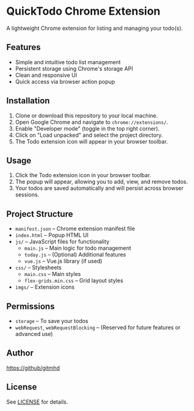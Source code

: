 # QuickTodo Chrome Extension

A lightweight Chrome extension for listing and managing your todo(s).

## Features

- Simple and intuitive todo list management
- Persistent storage using Chrome's storage API
- Clean and responsive UI
- Quick access via browser action popup

## Installation

1. Clone or download this repository to your local machine.
2. Open Google Chrome and navigate to `chrome://extensions/`.
3. Enable "Developer mode" (toggle in the top right corner).
4. Click on "Load unpacked" and select the project directory.
5. The Todo extension icon will appear in your browser toolbar.

## Usage

1. Click the Todo extension icon in your browser toolbar.
2. The popup will appear, allowing you to add, view, and remove todos.
3. Your todos are saved automatically and will persist across browser sessions.

## Project Structure

- `manifest.json` – Chrome extension manifest file
- `index.html` – Popup HTML UI
- `js/` – JavaScript files for functionality
  - `main.js` – Main logic for todo management
  - `today.js` – (Optional) Additional features
  - `vue.js` – Vue.js library (if used)
- `css/` – Stylesheets
  - `main.css` – Main styles
  - `flex-grids.min.css` – Grid layout styles
- `imgs/` – Extension icons

## Permissions

- `storage` – To save your todos
- `webRequest`, `webRequestBlocking` – (Reserved for future features or advanced use)

## Author

[https://github/gitmhd](https://github/gitmhd)

## License

See [LICENSE](LICENSE) for details.
